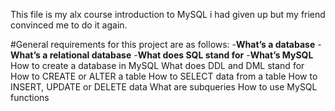 This file is my alx course introduction to MySQL
i had given up but my friend convinced me to do it again.

#General requirements for this project are as follows:
-**What’s a database**
-**What’s a relational database**
-**What does SQL stand for**
-**What’s MySQL**
How to create a database in MySQL
What does DDL and DML stand for
How to CREATE or ALTER a table
How to SELECT data from a table
How to INSERT, UPDATE or DELETE data
What are subqueries
How to use MySQL functions
